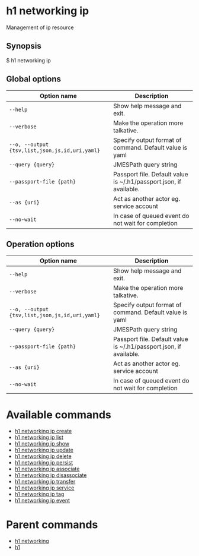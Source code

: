 
# h1 networking ip

Management of ip resource

## Synopsis

$ h1 networking ip <options>

## Global options

| Option name                                        | Description                                                        |
| -------------------------------------------------- | ------------------------------------------------------------------ |
| ```--help```                                       | Show help message and exit.                                        |
| ```--verbose```                                    | Make the operation more talkative.                                 |
| ```--o, --output {tsv,list,json,js,id,uri,yaml}``` | Specify output format of command. Default value is yaml            |
| ```--query {query}```                              | JMESPath query string                                              |
| ```--passport-file {path}```                       | Passport file. Default value is ~/.h1/passport.json, if available. |
| ```--as {uri}```                                   | Act as another actor eg. service account                           |
| ```--no-wait```                                    | In case of queued event do not wait for completion                 |

## Operation options

| Option name                                        | Description                                                        |
| -------------------------------------------------- | ------------------------------------------------------------------ |
| ```--help```                                       | Show help message and exit.                                        |
| ```--verbose```                                    | Make the operation more talkative.                                 |
| ```--o, --output {tsv,list,json,js,id,uri,yaml}``` | Specify output format of command. Default value is yaml            |
| ```--query {query}```                              | JMESPath query string                                              |
| ```--passport-file {path}```                       | Passport file. Default value is ~/.h1/passport.json, if available. |
| ```--as {uri}```                                   | Act as another actor eg. service account                           |
| ```--no-wait```                                    | In case of queued event do not wait for completion                 |

# Available commands

* [h1 networking ip create](./create/README.md)
* [h1 networking ip list](./list/README.md)
* [h1 networking ip show](./show/README.md)
* [h1 networking ip update](./update/README.md)
* [h1 networking ip delete](./delete/README.md)
* [h1 networking ip persist](./persist/README.md)
* [h1 networking ip associate](./associate/README.md)
* [h1 networking ip disassociate](./disassociate/README.md)
* [h1 networking ip transfer](./transfer/README.md)
* [h1 networking ip service](./service/README.md)
* [h1 networking ip tag](./tag/README.md)
* [h1 networking ip event](./event/README.md)

# Parent commands

* [h1 networking](./../README.md)
* [h1](./../../README.md)

